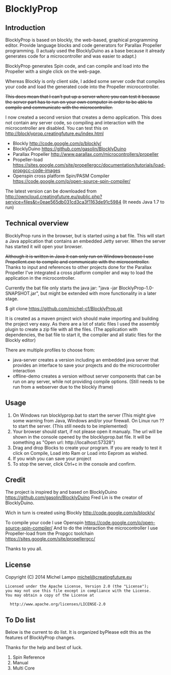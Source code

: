 BlocklyProp
=======================

Introduction
-----------------

BlocklyProp is based on blockly, the web-based, graphical programming editor. Provide language blocks and code generators for Parallax Propeller programming.
(I actualy used the BlocklyDuino as a base because it already generates code for a microcontroller and was easier to adapt.)

BlocklyProp generates Spin code, and can compile and load into the Propeller with a single click on the web-page.

Whereas Blockly is only client side, I added some server code that compiles your code and load the generated code into the Propeller microcontroller.

~~This does mean that I can't put up a server where you can test it because the server part has to run on your own computer in order to be able to compile and communicate with the microcontroller.~~

I now created a second version that creates a demo application. This does not contain any server code, so compiling and interaction with the microcontroller are disabled.
You can test this on http://blocklyprop.creatingfuture.eu/index.html


* Blockly http://code.google.com/p/blockly/
* BlocklyDuino https://github.com/gasolin/BlocklyDuino
* Parallax Propeller http://www.parallax.com/microcontrollers/propeller
* Propeller-load https://sites.google.com/site/propellergcc/documentation/tutorials/load-propgcc-code-images
* Openspin cross platform Spin/PASM Compiler https://code.google.com/p/open-source-spin-compiler/

The latest version can be downloaded from http://owncloud.creatingfuture.eu/public.php?service=files&t=0eae565db031cd3ca3f1163de91c5984
(It needs Java 1.7 to run)

Technical overview
-----------------

BlocklyProp runs in the browser, but is started using a bat file.
This will start a Java application that contains an embedded Jetty server. When the server has started it will open your browser.

~~Although it is written in Java it can only run on Windows because I use Propellent.exe to compile and communicate with the microcontroller.~~
Thanks to input and references to other projects done for the Parallax Propeller I've integrated a cross platform compiler and way to load the application in the microcontroller.

Currently the bat file only starts the java jar: "java -jar BlocklyProp-1.0-SNAPSHOT.jar", but might be extended with more functionality in a later stage.

$ git clone https://github.com/michel-cf/BlocklyProp.git

It is created as a maven project wich should make importing and building the project very easy.
As there are a lot of static files I used the assembly plugin to create a zip file with all the files.
(The application with dependencies, the bat file to start it, the compiler and all static files for the Blockly editor)

There are multiple profiles to choose from:
* java-server creates a version including an embedded java server that provides an interface to save your projects and do the microcontroller interaction
* offline-demo creates a version without server components that can be run on any server, while not providing compile options. (Still needs to be run from a webserver due to the blockly iframe)


Usage
-----------------

1. On Windows run blocklyprop.bat to start the server (This might give some warning from Java, Windows and/or your firewall.
On Linux run ?? to start the server. (This still needs to be implemented)
2. Your browser should start, if not please open it manualy. The url will be shown in the console opened by the blocklyprop.bat file. It will be something as "Open url: http://localhost:57328")
3. Drag and drop Blocks to create your program. If you are ready to test it click on Compile, Load into Ram or Load into Eeprom as wished.
4. If you wish you can save your project
5. To stop the server, click Ctrl+c in the console and confirm.


Credit
-----------------

The project is inspired by and based on BlocklyDuino https://github.com/gasolin/BlocklyDuino
Fred Lin is the creator of BlocklyDuino.

Wich in turn is created using Blockly http://code.google.com/p/blockly/

To compile your code I use Openspin https://code.google.com/p/open-source-spin-compiler/
And to do the interaction the microcontroller I use Propeller-load from the Propgcc toolchain https://sites.google.com/site/propellergcc/

Thanks to you all.

License
-----------------
Copyright (C) 2014 Michel Lampo michel@creatingfuture.eu

```
Licensed under the Apache License, Version 2.0 (the "License");
you may not use this file except in compliance with the License.
You may obtain a copy of the License at

  http://www.apache.org/licenses/LICENSE-2.0
```
To Do list
-----------------

Below is the current to do list. It is organized byPlease edit this as the features of BlocklyProp changes.

Thanks for the help and best of luck.

1. Spin Reference
2. Manual
3. Multi Core
